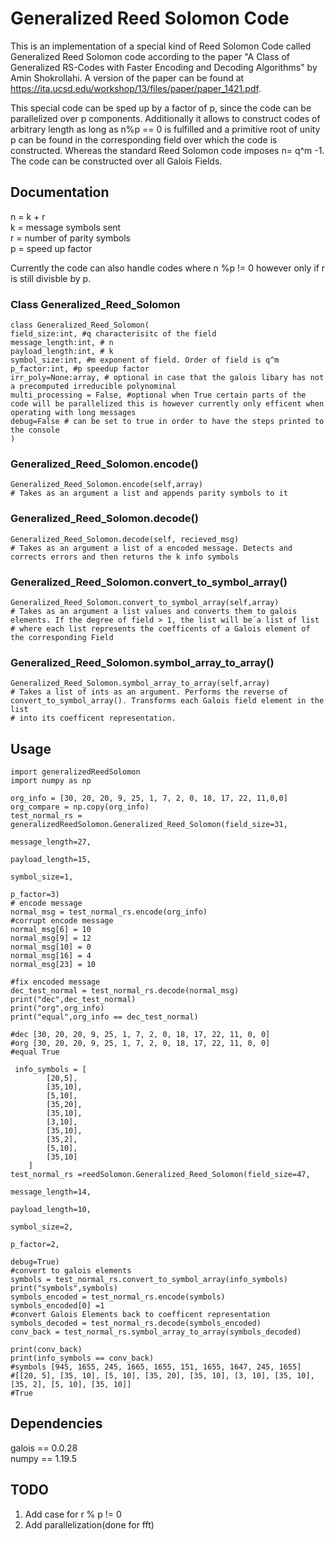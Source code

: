 # Generalized Reed Solomon Code
This is an implementation of a special kind of Reed Solomon Code called Generalized Reed Solomon code according to the paper "A Class of Generalized RS-Codes with Faster
Encoding and Decoding Algorithms" by Amin Shokrollahi. A version of the paper can be found at https://ita.ucsd.edu/workshop/13/files/paper/paper_1421.pdf.

This special code can be sped up by a factor of p, since the code can be parallelized over p components. Additionally it allows to construct codes of arbitrary length as long as n%p == 0 is fulfilled and a primitive root of unity p can be found in the corresponding field over which the code is constructed. Whereas the standard Reed Solomon code imposes n= q^m -1. The code can be constructed over all Galois Fields.

## Documentation
n = k + r <br/>
k = message symbols sent <br/>
r = number of parity symbols <br/>
p = speed up factor <br/>

Currently the code can also handle codes where n %p != 0 however only if r is still divisble by p.
### Class Generalized_Reed_Solomon
```
class Generalized_Reed_Solomon(
field_size:int, #q characterisitc of the field
message_length:int, # n
payload_length:int, # k
symbol_size:int, #m exponent of field. Order of field is q^m
p_factor:int, #p speedup factor
irr_poly=None:array, # optional in case that the galois libary has not a precomputed irreducible polynominal
multi_processing = False, #optional when True certain parts of the code will be parallelized this is however currently only efficent when operating with long messages
debug=False # can be set to true in order to have the steps printed to the console
)
```
### Generalized_Reed_Solomon.encode()
```
Generalized_Reed_Solomon.encode(self,array)
# Takes as an argument a list and appends parity symbols to it
```
### Generalized_Reed_Solomon.decode()
```
Generalized_Reed_Solomon.decode(self, recieved_msg)
# Takes as an argument a list of a encoded message. Detects and corrects errors and then returns the k info symbols
```
### Generalized_Reed_Solomon.convert_to_symbol_array()
```
Generalized_Reed_Solomon.convert_to_symbol_array(self,array)
# Takes as an argument a list values and converts them to galois elements. If the degree of field > 1, the list will be´a list of list
# where each list represents the coefficents of a Galois element of the corresponding Field
```

### Generalized_Reed_Solomon.symbol_array_to_array()
```
Generalized_Reed_Solomon.symbol_array_to_array(self,array)
# Takes a list of ints as an argument. Performs the reverse of convert_to_symbol_array(). Transforms each Galois field element in the list
# into its coefficent representation.
```
## Usage
```
import generalizedReedSolomon
import numpy as np

org_info = [30, 20, 20, 9, 25, 1, 7, 2, 0, 18, 17, 22, 11,0,0]
org_compare = np.copy(org_info)
test_normal_rs = generalizedReedSolomon.Generalized_Reed_Solomon(field_size=31,
                                                                 message_length=27,
                                                                 payload_length=15,
                                                                 symbol_size=1,
                                                                 p_factor=3)
# encode message
normal_msg = test_normal_rs.encode(org_info)
#corrupt encode message
normal_msg[6] = 10
normal_msg[9] = 12
normal_msg[10] = 0
normal_msg[16] = 4
normal_msg[23] = 10

#fix encoded message
dec_test_normal = test_normal_rs.decode(normal_msg)
print("dec",dec_test_normal)
print("org",org_info)
print("equal",org_info == dec_test_normal)

#dec [30, 20, 20, 9, 25, 1, 7, 2, 0, 18, 17, 22, 11, 0, 0]
#org [30, 20, 20, 9, 25, 1, 7, 2, 0, 18, 17, 22, 11, 0, 0]
#equal True
```
```
 info_symbols = [
        [20,5],
        [35,10],
        [5,10],
        [35,20],
        [35,10],
        [3,10],
        [35,10],
        [35,2],
        [5,10],
        [35,10]
    ]
test_normal_rs =reedSolomon.Generalized_Reed_Solomon(field_size=47,
                                                                 message_length=14,
                                                                 payload_length=10,
                                                                 symbol_size=2,
                                                                 p_factor=2,
                                                                debug=True)
#convert to galois elements
symbols = test_normal_rs.convert_to_symbol_array(info_symbols)
print("symbols",symbols)
symbols_encoded = test_normal_rs.encode(symbols)
symbols_encoded[0] =1
#convert Galois Elements back to coefficent representation
symbols_decoded = test_normal_rs.decode(symbols_encoded)
conv_back = test_normal_rs.symbol_array_to_array(symbols_decoded)
    
print(conv_back)
print(info_symbols == conv_back)
#symbols [945, 1655, 245, 1665, 1655, 151, 1655, 1647, 245, 1655]
#[[20, 5], [35, 10], [5, 10], [35, 20], [35, 10], [3, 10], [35, 10], [35, 2], [5, 10], [35, 10]]
#True
```
## Dependencies
galois == 0.0.28 <br/>
numpy == 1.19.5

## TODO
1. Add case for r % p != 0 <br/>
2. Add parallelization(done for fft)
